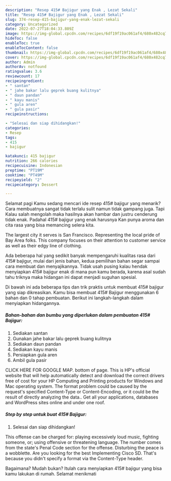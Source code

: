 ```yaml
---
description: "Resep 415# Bajigur yang Enak , Lezat Sekali"
title: "Resep 415# Bajigur yang Enak , Lezat Sekali"
slug: 374-resep-415-bajigur-yang-enak-lezat-sekali
category: Uncategorized
date: 2022-07-27T18:04:33.809Z
image: https://img-global.cpcdn.com/recipes/6df19f19ac061af4/680x482cq70/415-bajigur-foto-resep-utama.jpg
hideToc: false
enableToc: true
enableTocContent: false
thumbnail: https://img-global.cpcdn.com/recipes/6df19f19ac061af4/680x482cq70/415-bajigur-foto-resep-utama.jpg
cover: https://img-global.cpcdn.com/recipes/6df19f19ac061af4/680x482cq70/415-bajigur-foto-resep-utama.jpg
author: Admin
authorAv: notfound
ratingvalue: 3.6
reviewcount: 17
recipeingredient:
- " santan"
- " jahe bakar lalu geprek buang kulitnya"
- " daun pandan"
- " kayu manis"
- " gula aren"
- " gula pasir"
recipeinstructions:

- "Selesai dan siap dihidangkan!"
categories:
- Resep
tags:
- 415
- bajigur

katakunci: 415 bajigur 
nutrition: 266 calories
recipecuisine: Indonesian
preptime: "PT19M"
cooktime: "PT49M"
recipeyield: "2"
recipecategory: Dessert

---
```



Selamat pagi Kamu sedang mencari ide resep 415# bajigur yang menarik? Cara membuatnya sangat tidak terlalu sulit namun tidak gampang juga. Tapi Kalau salah mengolah maka hasilnya akan hambar dan justru cenderung tidak enak. Padahal 415# bajigur yang enak harusnya Kan punya aroma dan cita rasa yang bisa memancing selera kita.


The largest city it serves is San Francisco. Representing the local pride of Bay Area folks. This company focuses on their attention to customer service as well as their edgy line of clothing.

Ada beberapa hal yang sedikit banyak mempengaruhi kualitas rasa dari 415# bajigur, mulai dari jenis bahan, kedua pemilihan bahan segar sampai cara membuat dan menyajikannya. Tidak usah pusing kalau hendak menyiapkan 415# bajigur enak di mana pun kamu berada, karena asal sudah tahu triknya maka hidangan ini dapat menjadi suguhan spesial.


Di bawah ini ada beberapa tips dan trik praktis untuk membuat 415# bajigur yang siap dikreasikan. Kamu bisa membuat 415# Bajigur menggunakan 6 bahan dan 0 tahap pembuatan. Berikut ini langkah-langkah dalam menyiapkan hidangannya.

<!--inarticleads1-->

##### Bahan-bahan dan bumbu yang diperlukan dalam pembuatan 415# Bajigur:

1. Sediakan  santan
1. Gunakan  jahe bakar lalu geprek buang kulitnya
1. Sediakan  daun pandan
1. Sediakan  kayu manis
1. Persiapkan  gula aren
1. Ambil  gula pasir


CLICK HERE FOR GOOGLE MAP. bottom of page. This is HP&#39;s official website that will help automatically detect and download the correct drivers free of cost for your HP Computing and Printing products for Windows and Mac operating system. The format problem could be caused by the request&#39;s specified Content-Type or Content-Encoding, or it could be the result of directly analyzing the data.. Get all your applications, databases and WordPress sites online and under one roof. 

<!--inarticleads2-->

##### Step by step untuk buat 415# Bajigur:


1. Selesai dan siap dihidangkan!

This offense can be charged for: playing excessively loud music, fighting someone, or; using offensive or threatening language. The number comes from the state&#39;s Penal Code section for the offense. Disturbing the peace is a wobblette. Are you looking for the best Implementing Cisco SD. That&#39;s because you didn&#39;t specify a format via the Content-Type header. 

Bagaimana? Mudah bukan? Itulah cara menyiapkan 415# bajigur yang bisa kamu lakukan di rumah. Selamat menikmati
